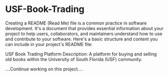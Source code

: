# USF-Book-Trading

Creating a README (Read Me) file is a common practice in software development. It's a document that provides essential information about your project to help users, collaborators, and maintainers understand how to use and contribute to your software. Here's a basic structure and content you can include in your project's README file:

USF Book Trading Platform
Description: A platform for buying and selling old books within the University of South Florida (USF) community.

....Continue working on this project....
